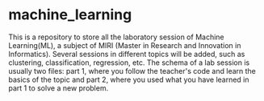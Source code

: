 # machine_learning
This is a repository to store all the laboratory session of Machine Learning(ML), a subject of MIRI (Master in Research and Innovation in Informatics). Several sessions in different topics will be added, such as clustering, classification, regression, etc. 
The schema of a lab session is usually two files: part 1, where you follow the teacher's code and learn the basics of the topic and part 2, where you used what you have learned in part 1 to solve a new problem.
